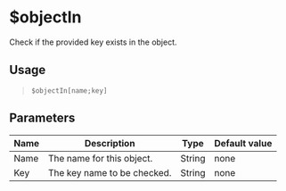 # $objectIn
Check if the provided key exists in the object.
## Usage
> `$objectIn[name;key]`
## Parameters
| Name |         Description         |  Type  | Default value |
|------|-----------------------------|--------|---------------|
| Name | The name for this object.   | String | none          |
| Key  | The key name to be checked. | String | none          |
